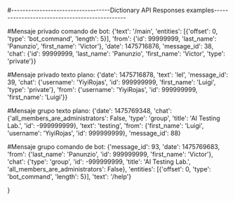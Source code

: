 #-----------------------------------Dictionary API Responses examples-----------------------------------------------

#Mensaje privado comando de bot:
{'text': '/main',
 'entities': [{'offset': 0,
              'type': 'bot_command',
               'length': 5}],
 'from': {'id': 99999999,
         'last_name': 'Panunzio',
         'first_name': 'Victor'},
 'date': 1475716876,
 'message_id': 38,
 'chat': {'id': 99999999,
         'last_name': 'Panunzio',
         'first_name': 'Victor',
         'type': 'private'}}

#Mensaje privado texto plano:
{'date': 1475716878,
 'text': 'lel',
 'message_id': 39,
 'chat': {'username': 'YiyiRojas',
          'id': 999999999,
          'first_name': 'Luigi',
          'type': 'private'},
 'from': {'username': 'YiyiRojas',
         'id': 999999999,
         'first_name': 'Luigi'}}

#Mensaje grupo texto plano:
{'date': 1475769348,
 'chat': {'all_members_are_administrators': False,
          'type': 'group',
          'title': 'AI Testing Lab.',
          'id': -999999999},
 'text': 'testing',
 'from': {'first_name': 'Luigi',
           'username': 'YiyiRojas',
           'id': 999999999},
           'message_id': 88}

#Mensaje grupo comando de bot:
{'message_id': 93,
 'date': 1475769683,
 'from': {'last_name': 'Panunzio',
          'id': 999999999,
          'first_name': 'Victor'},
 'chat': {'type': 'group',
          'id': -999999999,
          'title': 'AI Testing Lab.',
          'all_members_are_administrators': False},
'entities': [{'offset': 0,
            'type': 'bot_command',
            'length': 5}],
'text': '/help'}

}
